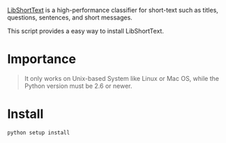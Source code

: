 [LibShortText](http://www.csie.ntu.edu.tw/~cjlin/libshorttext/) is a high-performance classifier for short-text such as titles, questions, sentences, and short messages.

This script provides a easy way to install LibShortText.

# Importance
> It only works on Unix-based System like Linux or Mac OS, while the Python version must be 2.6 or newer.

# Install
```
python setup install
```